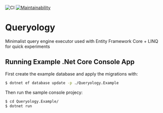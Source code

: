 ![CI](https://github.com/ByteDecoder/Queryology/workflows/CI/badge.svg)
[![Maintainability](https://api.codeclimate.com/v1/badges/5636af5394315faa7bd8/maintainability)](https://codeclimate.com/github/ByteDecoder/Queryology/maintainability)

# Queryology
Minimalist query engine executor used with Entity Framework Core + LINQ for quick experiments


## Running Example .Net Core Console App

First create the example database and apply the migrations with:

```bash
$ dotnet ef database update -p ./Queryology.Example
```

Then run the sample console projecy:

```bash
$ cd Queryology.Example/   
$ dotnet run
```